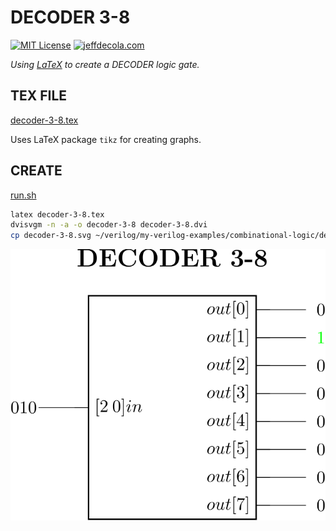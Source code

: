 # DECODER 3-8

[![MIT License](https://img.shields.io/:license-mit-blue.svg)](https://jeffdecola.mit-license.org)
[![jeffdecola.com](https://img.shields.io/badge/website-jeffdecola.com-blue)](https://jeffdecola.com)

_Using
[LaTeX](https://github.com/JeffDeCola/my-cheat-sheets/tree/master/software/development/languages/latex-cheat-sheet/)
to create a DECODER logic gate._

## TEX FILE

[decoder-3-8.tex](https://github.com/JeffDeCola/my-latex-renders/blob/master/mathematics/applied/electrical-engineering/combinational-logic/decoder-3-8/decoder-3-8.tex)

Uses LaTeX package `tikz` for creating graphs.

## CREATE

[run.sh](https://github.com/JeffDeCola/my-latex-renders/blob/master/mathematics/applied/electrical-engineering/combinational-logic/decoder-3-8/run.sh)

```bash
latex decoder-3-8.tex
dvisvgm -n -a -o decoder-3-8 decoder-3-8.dvi
cp decoder-3-8.svg ~/verilog/my-verilog-examples/combinational-logic/decoders-and-encoders/decoder_3_8/svgs/.

```

<p align="center">
    <img src="decoder-3-8.svg"
    align="middle"
</p>
